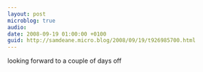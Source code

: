 ```yaml
---
layout: post
microblog: true
audio: 
date: 2008-09-19 01:00:00 +0100
guid: http://samdeane.micro.blog/2008/09/19/t926985700.html
---
```

looking forward to a couple of days off

